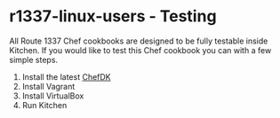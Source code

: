 r1337-linux-users - Testing
==============
All Route 1337 Chef cookbooks are designed to be fully testable inside Kitchen. If you would like to test this Chef cookbook you can with a few simple steps.

1. Install the latest [ChefDK](https://downloads.chef.io/chefdk)
2. Install Vagrant
3. Install VirtualBox
4. Run Kitchen

